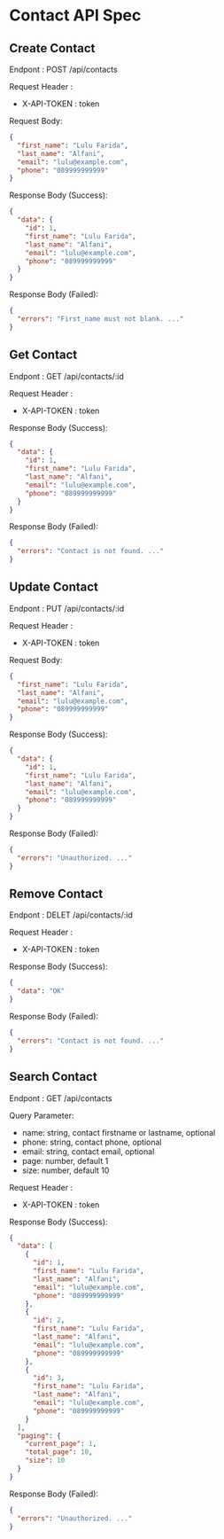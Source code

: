 # Contact API Spec

## Create Contact

Endpont : POST /api/contacts

Request Header :

- X-API-TOKEN : token

Request Body:

```json
{
  "first_name": "Lulu Farida",
  "last_name": "Alfani",
  "email": "lulu@example.com",
  "phone": "089999999999"
}
```

Response Body (Success):

```json
{
  "data": {
    "id": 1,
    "first_name": "Lulu Farida",
    "last_name": "Alfani",
    "email": "lulu@example.com",
    "phone": "089999999999"
  }
}
```

Response Body (Failed):

```json
{
  "errors": "First_name must not blank. ..."
}
```

## Get Contact

Endpont : GET /api/contacts/:id

Request Header :

- X-API-TOKEN : token

Response Body (Success):

```json
{
  "data": {
    "id": 1,
    "first_name": "Lulu Farida",
    "last_name": "Alfani",
    "email": "lulu@example.com",
    "phone": "089999999999"
  }
}
```

Response Body (Failed):

```json
{
  "errors": "Contact is not found. ..."
}
```

## Update Contact

Endpont : PUT /api/contacts/:id

Request Header :

- X-API-TOKEN : token

Request Body:

```json
{
  "first_name": "Lulu Farida",
  "last_name": "Alfani",
  "email": "lulu@example.com",
  "phone": "089999999999"
}
```

Response Body (Success):

```json
{
  "data": {
    "id": 1,
    "first_name": "Lulu Farida",
    "last_name": "Alfani",
    "email": "lulu@example.com",
    "phone": "089999999999"
  }
}
```

Response Body (Failed):

```json
{
  "errors": "Unauthorized. ..."
}
```

## Remove Contact

Endpont : DELET /api/contacts/:id

Request Header :

- X-API-TOKEN : token

Response Body (Success):

```json
{
  "data": "OK"
}
```

Response Body (Failed):

```json
{
  "errors": "Contact is not found. ..."
}
```

## Search Contact

Endpont : GET /api/contacts

Query Parameter:

- name: string, contact firstname or lastname, optional
- phone: string, contact phone, optional
- email: string, contact email, optional
- page: number, default 1
- size: number, default 10

Request Header :

- X-API-TOKEN : token

Response Body (Success):

```json
{
  "data": [
    {
      "id": 1,
      "first_name": "Lulu Farida",
      "last_name": "Alfani",
      "email": "lulu@example.com",
      "phone": "089999999999"
    },
    {
      "id": 2,
      "first_name": "Lulu Farida",
      "last_name": "Alfani",
      "email": "lulu@example.com",
      "phone": "089999999999"
    },
    {
      "id": 3,
      "first_name": "Lulu Farida",
      "last_name": "Alfani",
      "email": "lulu@example.com",
      "phone": "089999999999"
    }
  ],
  "paging": {
    "current_page": 1,
    "total_page": 10,
    "size": 10
  }
}
```

Response Body (Failed):

```json
{
  "errors": "Unauthorized. ..."
}
```
